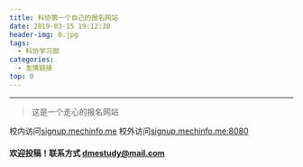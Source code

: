 ```yaml
---
title: 科协第一个自己的报名网站
date: 2019-03-15 19:12:30
header-img: 0.jpg
tags:
  - 科协学习部
categories:
  - 友情链接
top: 0
---
```


***

> 这是一个走心的报名网站
<!--more-->

校内访问[signup.mechinfo.me](http://signup.mechinfo.me)
校外访问[signup.mechinfo.me:8080](http://signup.mechinfo.me:8080)

#### 欢迎投稿！联系方式 dmestudy@mail.com 

